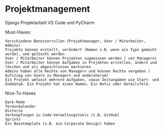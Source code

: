 # Projektmanagement

Django Projektarbeit
VS Code und PyCharm


Must-Haves:

    Verschiedene Benutzerrollen (Projektmanager, User / Mitarbeiter, Admins)
    Projekte können erstellt, verändert (Namen z.B. wenn ein Typo gemacht wurde), und gelöscht werden
    User / Mitarbeiter können Projekten zugewiesen werden ( von Managern)
    User / Mitarbeiter können Aufgaben in Projekten erstellen, ändern und löschen und als abgeschlossen markieren.
    Admins haben alle Rechte von Managern und können Rechte vergeben ( Aufstieg von Usern zu Managern und andersherum)
    Ein Projekt umfasst mehrere Aufgaben, sowie Zeitangaben wie Start- und Enddatum. Ein Projekt hat einen Namen. Ein Notiz oder Detailsfeld.

Nice-To-Haves

    Dark-Mode
    Terminkalender
    Historie
    Verknüpfungen zu Code-Verwaltungstools (z.B. GitHub)
    Sprints
    Ein Basetemplate (z.B. ein Corporate Design) haben

